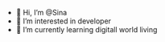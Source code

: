 - 👋 Hi, I’m @Sina
- 👀 I’m interested in developer
- 🌱 I’m currently learning digitall world
living

<!---
Sinakz13/Sinakz13 is a ✨ special ✨ repository because its `README.md` (this file) appears on your GitHub profile.
You can click the Preview link to take a look at your changes.
--->
